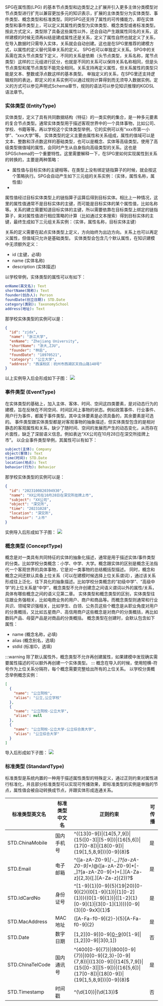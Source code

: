 SPG在属性图(LPG)
的基本节点类型和边类型之上扩展并引入更多主体分类模型对节点类型进行扩充以兼容更加多元的知识表示，扩展的主体类型分为实体类型、事件类型、概念类型和标准类型。同时SPG还支持了属性的可传播能力，即在实体类型和事件类型上，可以定义其属性的类型为实体类型、概念类型或者标准类型。按此方式定义，类型除了具备这些属性以外，还会自动产生跟属性同名的关系，这样建模的时候无须再纠结是建成属性还是关系，定义了属性自然也就定义了关系，在导入数据时只需导入实体，关系就会自动创建。这也是在SPG里推荐的建模方式，以属性的定义替代简单关系的定义。
SPG也可以单独定义关系。SPG中的关系需在其头节点类型下定义，不同的关系是依赖（头节点类型，关系名称，尾节点类型）这样的三元组进行区分，也就是不同的关系可以保持关系名称相同，但是头节点类型和尾节点类型不能完全相同。关系支持再定义属性，但关系属性的类型只能是文本、整数或浮点数这样的基本类型。
单独定义的关系，在SPG里还支持逻辑规则的表达，即定义的关系实例可以通过规则计算得到而无须导入数据实例。定义的方式可以参见声明式Schema章节，规则的语法可以参见知识推理的KGDSL语法章节。

### 实体类型 (EntityType)

实体类型，定义了具有共同数据结构（特征）的一类实例的集合，是一种多元要素的复合节点类型。通常实体类型用于描述客观世界中的一个具体事物，比如公司、学校、书籍等等。再以学校这个实体类型举例，它的实例可以有“xxx市第一小学”、“xxx大学”等。
实体类型的定义主要由属性和关系组成，属性的值域可以是文本、整数和浮点数这样的基础类型，也可以是概念、实体等高级类型。使用了高级类型做值域的属性，会同时产生从自身指向高级类型的关系。这也是SPGSchema的一个重要特性。这里需要解释一下，在SPG里如何实现属性到关系的转换的，主要是两种策略：

- 属性值与目标实体的主键相等。在类型上没有绑定链指算子的时候，就会按这个策略执行。SPG会自动产生如下三元组的关系实例：（实体，属性名称，属性值）
-

属性值经过目标实体类型上的链指算子运算后得到目标实体。相比上一种情况，这里的属性值通常不是目标实体的主键，而可能是目标实体的某个属性值，比如名称等。关系的建立需要知道目标实体的主键，所以需要依靠在目标类型上绑定的链指算子，来对属性值进行相应策略的计算（比如通过文本搜索）得到目标实体的主键，最终生成如下三元组关系实例：（实体，属性名称，目标实体主键）

关系的定义需要在起点实体类型上定义，方向始终为出边方向。关系上也可以再定义属性，但值域只允许是基础类型。
实体类型会包含几个默认属性，在知识建模中无须额外定义：

- id (主键，必填)
- name (实体名称)
- description (实体描述)

以学校举例，实体类型的属性可以有如下：

```yaml
enName(英文名): Text
shortName(简称): Text
founder(创办人): Person
foundDate(创立日期): STD.Date
category(类别): TaxonomySchool
address(地址): Text
```

那学校实体类型的实例可以是：

```json
{
  "id": "zjdx",
  "name": "浙江大学",
  "enName": "Zhejiang University",
  "shortName": "浙大,ZJU",
  "founder": "林启",
  "foundDate": "18970521",
  "category": "公立大学",
  "address": "西溪校区：杭州市西湖区天目山路148号"
}
```

以上实例导入后会形成如下子图：
![](https://intranetproxy.alipay.com/skylark/lark/0/2023/jpeg/53323/1702434427862-bda504a3-4257-49b2-b284-05ff16ed10ad.jpeg)

### 事件类型 (EventType)

在实体类型的基础上，加入主体、客体、时间、空间这四类要素，是对动态行为的建模，旨在反映在不同空间、时间区间上事物的状态。例如政策事件、行业事件、用户行为事件，都属于事件类型。其中主体要素是必须具备的，其余要素是可选的。
事件类型跟实体类型都是对客观事物的抽象描述，但实体类型包含的是相对静态的客观属性和关系，缺少了随时间、空间的发展而产生的动态变化，从而存在片面性，缺乏了深层语义信息。例如表达“XX公司在10月28日在深交所挂牌上市”。
以企业事件类型举例，其属性可以有如下：

```yaml
subject(主体): Company
object(客体): Text
time(时间): STD.Date
location(地点): Text
behavior(行为): Behavior
```

那学校实体类型的实例可以是：

```json
{
  "id": "2023100820394930",
  "name": "XX公司在10月28日在深交所挂牌上市",
  "subject": "XX公司",
  "object": "深交所",
  "time": "20231028",
  "location": "深交所",
  "behavior": "上市"
}
```

实例导入后形成如下子图：
![](https://intranetproxy.alipay.com/skylark/lark/0/2023/jpeg/53323/1702434427836-a6feb3cc-228c-4c70-b0a7-65ab4f4cdf4a.jpeg)

### 概念类型 (ConceptType)

概念是对一类具有共同特征的实体的抽象化描述，通常是用于描述实体/事件类型的分类。比如学校分类概念：小学、中学、大学。概念跟实体的区别是概念无法指代一个客观世界的具体事物，它是对一类事物的总结概括型描述。
同时，概念和概念之间还默认具备上位关系（可以在建模时候选择上位关系谓词），通过该关系形成往上泛化、往下具化的抽象描述。比如学校分类概念的“初级中学”、“高级中学”的上位关系是“中学”。概念类型不允许创建念之间语义谓词以外的属性/关系，具体有哪些概念之间的语义见第二章。
实体类型和概念类型的区别，实体类型往往跟业务强相关，比如电商业务的用户、商户和商品等。而概念类型则通常和行业共识、领域常识强相关，比如学生、白领、公务员这些个概念是从职业角度对用户的分类概括，又比如五星商户、高信用商户这些概念是对商户的分类概括，再比如数码产品、母婴产品是对商品的分类概括。
概念类型在创建时，会默认包含如下属性：

- name (概念名称，必填)
- alias (概念别名，选填)
- stdId (标准ID，选填)

:::warning
除了默认属性外，概念类型不允许再创建属性，如果建模中发现确实需要属性描述的可以额外再创建一个实体类型。
:::
概念在导入的时候，使用短横-符号作为上位关系分隔符，每个概念需要完整给出所有的上位关系。 以学校分类概念举例概念实例：

```json
[
  {
    "name": "公立院校",
    "alias": "公立,公立学校"
  },
  {
    "name": "公立院校-公立大学",
    "alias": null
  },
  {
    "name": "公立院校-公立大学-公立综合类大学",
    "alias": "公立综合大学"
  }
]
```

导入后形成如下子图：
![](https://intranetproxy.alipay.com/skylark/lark/0/2023/jpeg/53323/1702386428362-0ceefdc0-abac-48a6-a223-a27ff59febd8.jpeg)

### 标准类型 (StandardType)

标准类型是系统内置的一种用于描述属性类型的特殊定义，通过正则约束对属性进行标准化，并且部分标准类型可以实现可传播效果，即标准类型的实例是单独的节点，属性值会被自动转换成节点，并跟实体形成连通关系。

| **标准类型英文名**      | **标准类型中文名** | **正则约束**                                                                                                                                                                                               | **可传播** |
|------------------|-------------|--------------------------------------------------------------------------------------------------------------------------------------------------------------------------------------------------------|---------|
| STD.ChinaMobile  | 国内手机号       | ^((13[0-9])&#124;(14[5,7,9])&#124;(15([0-3]&#124;[5-9]))&#124;(16[5,6])&#124;(17[0-8])&#124;(18[0-9])&#124;(19[1,5,8,9]))[0-9]{8}$                                                                     | 是       |
| STD.Email        | 电子邮箱        | ^([a-zA-Z0-9]*[-_.]?[a-zA-Z0-9]+)*@([a-zA-Z0-9]*[-_]?[a-zA-Z0-9]+)+[.][A-Za-z]{2,3}([.][A-Za-z]{2})?$                                                                                                  | 是       |
| STD.IdCardNo     | 身份证号        | ^[1-9]{1}[0-9]{5}(19&#124;20)[0-9]{2}((0[1-9]{1})&#124;(1[0-2]{1}))((0[1-9]{1})&#124;([1-2]{1}[0-9]{1}&#124;(3[0-1]{1})))[0-9]{3}[0-9xX]{1}$                                                           | 是       |
| STD.MacAddress   | MAC地址       | ([A-Fa-f0-9]{2}-){5}[A-Fa-f0-9]{2}                                                                                                                                                                     | 是       |
| STD.Date         | 数字日期        | [1,2][0-9][0-9][0-9](0[1-9]&#124;1[0-2])(0[1-9]&#124;[1,2][0-9]&#124;3[0,1])                                                                                                                           | 否       |
| STD.ChinaTelCode | 国内通讯号       | ^(400[0-9]{7})&#124;(800[0-9]{7})&#124;(0[0-9]{2,3}-[0-9]{7,8})&#124;((13[0-9])&#124;(14[5,7,9])&#124;(15([0-3]&#124;[5-9]))&#124;(16[5,6])&#124;(17[0-8])&#124;(18[0-9])&#124;(19[1,5,8,9]))[0-9]{8}$ | 是       |
| STD.Timestamp    | 时间戳         | ^(\\d{10})&#124;(\\d{13})$                                                                                                                                                                             | 否       |

